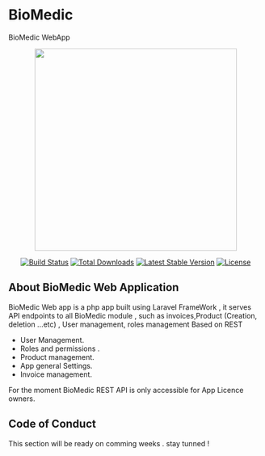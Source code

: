# BioMedic
BioMedic WebApp


<p align="center"><a href=https://www.dsonetech.com/Contact.html" target="_blank"><img src="https://www.dsonetech.com/assets/images/dsone-logo128x128-128x128.png" width="400"></a></p>

<p align="center">
<a href="https://travis-ci.org/laravel/framework"><img src="https://travis-ci.org/laravel/framework.svg" alt="Build Status"></a>
<a href="https://packagist.org/packages/laravel/framework"><img src="https://img.shields.io/packagist/dt/laravel/framework" alt="Total Downloads"></a>
<a href="https://packagist.org/packages/laravel/framework"><img src="https://img.shields.io/packagist/v/laravel/framework" alt="Latest Stable Version"></a>
<a href="https://packagist.org/packages/laravel/framework"><img src="https://img.shields.io/packagist/l/laravel/framework" alt="License"></a>
</p>

## About BioMedic Web Application

BioMedic Web app is a php app built using Laravel FrameWork , it serves API endpoints to all BioMedic module , such as invoices,Product (Creation, deletion ...etc) , User management, roles management Based on REST 

- User Management.
- Roles and permissions .
- Product management.
- App general Settings.
- Invoice management.


For the moment BioMedic REST API is only accessible for  App Licence owners.




## Code of Conduct

This section will be ready on comming weeks . stay tunned !

